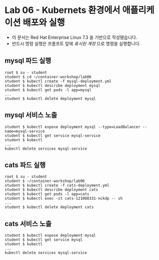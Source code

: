 Lab 06 - Kubernets 환경에서 애플리케이션 배포와 실행
===

* 이 문서는 Red Hat Enterprise Linux 7.3 을 기반으로 작성됐습니다.
* 반드시 명령 실행은 프롬프트 앞에 *표시된 계정* 으로 명령을 실행합니다.  

## mysql 파드 실행

```
root $ su - student
student $ cd ~/container-workshop/lab06
student $ kubectl create -f mysql-deployment.yml 
student $ kubectl describe deployment mysql
student $ kubectl get pods -l app=mysql
...
student $ kubectl delete deployment mysql
```

## mysql 서비스 노출

```
student $ kubectl expose deployment mysql --type=LoadBalancer --name=mysql-service
student $ kubectl get service mysql-service
student $ kubectl 
...
kubectl delete services mysql-service

```

## cats 파드 실행

```
root $ su - student
student $ ~/container-workshop/lab06
student $ kubectl create -f cats-deployment.yml 
student $ kubectl describe deployment cats
student $ kubectl get pods -l app=cats
student $ kubectl exec -it cats-121008331-nckdp -- sh
...
student $ kubectl delete deployment cats
```
## cats 서비스 노출

```
student $ kubectl expose deployment mysql
student $ kubectl get service mysql
student $ kubectl 
...
kubectl delete services mysql-service


